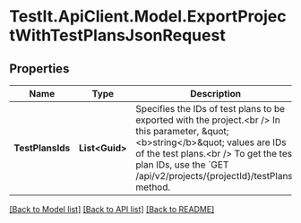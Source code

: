 # TestIt.ApiClient.Model.ExportProjectWithTestPlansJsonRequest

## Properties

Name | Type | Description | Notes
------------ | ------------- | ------------- | -------------
**TestPlansIds** | **List&lt;Guid&gt;** | Specifies the IDs of test plans to be exported with the project.&lt;br /&gt;  In this parameter, \&quot;&lt;b&gt;string&lt;/b&gt;\&quot; values are IDs of the test plans.&lt;br /&gt;  To get the test plan IDs, use the &#x60;GET /api/v2/projects/{projectId}/testPlans&#x60; method. | [optional] 

[[Back to Model list]](../README.md#documentation-for-models) [[Back to API list]](../README.md#documentation-for-api-endpoints) [[Back to README]](../README.md)

